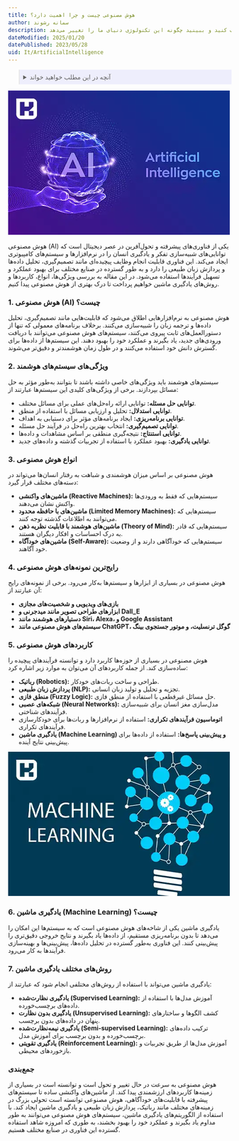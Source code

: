 ```yaml
---
title: هوش مصنوعی چیست و چرا اهمیت دارد؟
author: سمانه رشوند
description: آیا می‌خواهید با هوش مصنوعی آشنا شوید؟ در این مقاله، انواع هوش مصنوعی، کاربردها و روش‌های یادگیری ماشین را کشف کنید و ببینید چگونه این تکنولوژی دنیای ما را تغییر می‌دهد.
dateModified: 2025/01/20
datePublished: 2023/05/28
uid: It/ArtificialIntelligence
---
```

<blockquote style="background-color:#eeeefc; padding:0.5rem">

<details>
  <summary>آنچه در این مطلب خواهید خواند</summary>
  <ul>
   <li>هوش مصنوعی چیست؟</li>
   <li>ویژگی‌های سیستم‌های هوشمند</li>
   <li>انواع هوش مصنوعی</li>
   <li>رایج‌ترین نمونه‌های هوش مصنوعی</li>
   <li>کاربردهای هوش مصنوعی</li>
   <li>یادگیری ماشین (Machine Learning) چیست؟</li>
   <li>روش‌های مختلف یادگیری ماشین</li>
  </ul>
</details>
</blockquote>

!["AI"](./Images/AI.webp)

هوش مصنوعی (AI) یکی از فناوری‌های پیشرفته و تحول‌آفرین در عصر دیجیتال است که توانایی‌های شبیه‌سازی تفکر و یادگیری انسان را در نرم‌افزارها و سیستم‌های کامپیوتری ایجاد می‌کند. این فناوری قابلیت انجام وظایف پیچیده‌ای مانند تصمیم‌گیری، تحلیل داده‌ها و پردازش زبان طبیعی را دارد و به طور گسترده در صنایع مختلف برای بهبود عملکرد و تسهیل فرآیندها استفاده می‌شود. در این مقاله به بررسی ویژگی‌ها، انواع، کاربردها و روش‌های یادگیری ماشین خواهیم پرداخت تا درک بهتری از هوش مصنوعی پیدا کنیم.

### 1. هوش مصنوعی (AI) چیست؟
هوش مصنوعی به نرم‌افزارهایی اطلاق می‌شود که قابلیت‌هایی مانند تصمیم‌گیری، تحلیل داده‌ها و ترجمه زبان را شبیه‌سازی می‌کنند. برخلاف برنامه‌های معمولی که تنها از دستورالعمل‌های ثابت پیروی می‌کنند، سیستم‌های هوش مصنوعی می‌توانند با دریافت ورودی‌های جدید، یاد بگیرند و عملکرد خود را بهبود دهند. این سیستم‌ها از داده‌ها برای گسترش دانش خود استفاده می‌کنند و در طول زمان هوشمندتر و دقیق‌تر می‌شوند.

### 2. ویژگی‌های سیستم‌های هوشمند
سیستم‌های هوشمند باید ویژگی‌های خاصی داشته باشند تا بتوانند به‌طور مؤثر به حل مسائل بپردازند. برخی از ویژگی‌های کلیدی این سیستم‌ها عبارتند از:

- **توانایی حل مسئله:** توانایی ارائه راه‌حل‌های عملی برای مسائل مختلف.
- **توانایی استدلال:** تحلیل و ارزیابی مسائل با استفاده از منطق.
- **توانایی برنامه‌ریزی:** ایجاد برنامه‌های مؤثر برای دستیابی به اهداف.
- **توانایی تصمیم‌گیری:** انتخاب بهترین راه‌حل در فرآیند حل مسئله.
- **توانایی استنتاج:** نتیجه‌گیری منطقی بر اساس مشاهدات و داده‌ها.
- **توانایی یادگیری:** بهبود عملکرد با استفاده از تجربیات گذشته و داده‌های جدید.

### 3. انواع هوش مصنوعی
هوش مصنوعی بر اساس میزان هوشمندی و شباهت به رفتار انسان‌ها می‌تواند در دسته‌های مختلف قرار گیرد:

- **ماشین‌های واکنشی (Reactive Machines):** سیستم‌هایی که فقط به ورودی‌ها واکنش نشان می‌دهند.
- **ماشین‌های با حافظه محدود (Limited Memory Machines):** سیستم‌هایی که می‌توانند به اطلاعات گذشته توجه کنند.
- **ماشین‌های هوشمند با قابلیت نظریه ذهن (Theory of Mind):** سیستم‌هایی که قادر به درک احساسات و افکار دیگران هستند.
- **ماشین‌های خودآگاه (Self-Aware):** سیستم‌هایی که خودآگاهی دارند و از وضعیت خود آگاهند.

### 4. رایج‌ترین نمونه‌های هوش مصنوعی
هوش مصنوعی در بسیاری از ابزارها و سیستم‌ها به‌کار می‌رود. برخی از نمونه‌های رایج آن عبارتند از:

- **بازی‌های ویدیویی و شخصیت‌های مجازی**
- **ابزارهای طراحی تصویر مانند میدجرنی و Dall_E**
- **دستیارهای هوشمند مانند Siri، Alexa، و Google Assistant**
- **سیستم‌های هوش مصنوعی مانند ChatGPT، گوگل ترنسلیت، و موتور جستجوی بینگ**

### 5. کاربردهای هوش مصنوعی
هوش مصنوعی در بسیاری از حوزه‌ها کاربرد دارد و توانسته فرآیندهای پیچیده را ساده‌سازی کند. از جمله کاربردهای آن می‌توان به موارد زیر اشاره کرد:

- **رباتیک (Robotics):** طراحی و ساخت ربات‌های خودکار.
- **پردازش زبان طبیعی (NLP):** تجزیه و تحلیل و تولید زبان انسانی.
- **منطق فازی (Fuzzy Logic):** حل مسائل غیرقطعی با استفاده از منطق فازی.
- **شبکه‌های عصبی (Neural Networks):** مدل‌سازی مغز انسان برای شبیه‌سازی فرآیندهای شناختی.
- **اتوماسیون فرآیندهای تکراری:** استفاده از نرم‌افزارها و ربات‌ها برای خودکارسازی فرآیندهای تکراری.
- **یادگیری ماشین (Machine Learning) و پیش‌بینی پاسخ‌ها:** استفاده از داده‌ها برای پیش‌بینی نتایج آینده.

![یادگیری ماشین و انواع روش‌های آن](./Images/MachineLearning.webp)

### 6. یادگیری ماشین (Machine Learning) چیست؟
یادگیری ماشین یکی از شاخه‌های هوش مصنوعی است که به سیستم‌ها این امکان را می‌دهد تا بدون برنامه‌ریزی مستقیم، از داده‌ها یاد بگیرند و نتایج خروجی دقیق‌تری را پیش‌بینی کنند. این فناوری به‌طور گسترده در تحلیل داده‌ها، پیش‌بینی‌ها و بهینه‌سازی فرآیندها به کار می‌رود.

### 7. روش‌های مختلف یادگیری ماشین
یادگیری ماشین می‌تواند با استفاده از روش‌های مختلفی انجام شود که عبارتند از:

- **یادگیری نظارت‌شده (Supervised Learning):** آموزش مدل‌ها با استفاده از داده‌های برچسب‌خورده.
- **یادگیری بدون نظارت (Unsupervised Learning):** کشف الگوها و ساختارهای پنهان در داده‌های بدون برچسب.
- **یادگیری نیمه‌نظارت‌شده (Semi-supervised Learning):** ترکیب داده‌های برچسب‌خورده و بدون برچسب برای آموزش مدل.
- **یادگیری تقویتی (Reinforcement Learning):** آموزش مدل‌ها از طریق تجربیات و بازخوردهای محیطی.

### جمع‌بندی
هوش مصنوعی به سرعت در حال تغییر و تحول است و توانسته است در بسیاری از زمینه‌ها کاربردهای ارزشمندی پیدا کند. از ماشین‌های واکنشی ساده تا سیستم‌های پیشرفته با قابلیت‌های خودآگاهی، هوش مصنوعی توانسته است تحولی بزرگ در زمینه‌های مختلف مانند رباتیک، پردازش زبان طبیعی و یادگیری ماشین ایجاد کند. با استفاده از الگوریتم‌های یادگیری ماشین، سیستم‌های هوش مصنوعی می‌توانند به طور مداوم یاد بگیرند و عملکرد خود را بهبود بخشند، به طوری که امروزه شاهد استفاده گسترده این فناوری در صنایع مختلف هستیم.